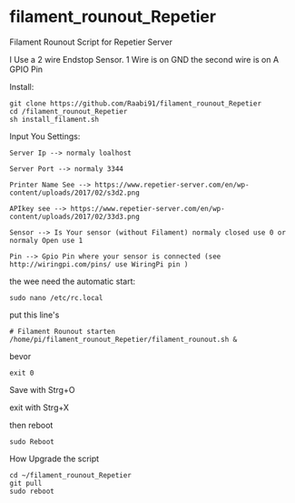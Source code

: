# filament_rounout_Repetier
Filament Rounout Script for Repetier Server

I Use a 2 wire Endstop Sensor. 1 Wire is on GND the second wire is on A GPIO Pin

Install:
```
git clone https://github.com/Raabi91/filament_rounout_Repetier
cd /filament_rounout_Repetier
sh install_filament.sh
```

Input You Settings:
```
Server Ip --> normaly loalhost

Server Port --> normaly 3344

Printer Name See --> https://www.repetier-server.com/en/wp-content/uploads/2017/02/s3d2.png

APIkey see --> https://www.repetier-server.com/en/wp-content/uploads/2017/02/33d3.png

Sensor --> Is Your sensor (without Filament) normaly closed use 0 or normaly Open use 1

Pin --> Gpio Pin where your sensor is connected (see http://wiringpi.com/pins/ use WiringPi pin )
```

the wee need the automatic start:
```
sudo nano /etc/rc.local
```
put this line's

```
# Filament Rounout starten
/home/pi/filament_rounout_Repetier/filament_rounout.sh &
```
bevor
```
exit 0
```
Save with Strg+O

exit with Strg+X

then reboot
```
sudo Reboot
```

How Upgrade the script
```
cd ~/filament_rounout_Repetier
git pull
sudo reboot
```
